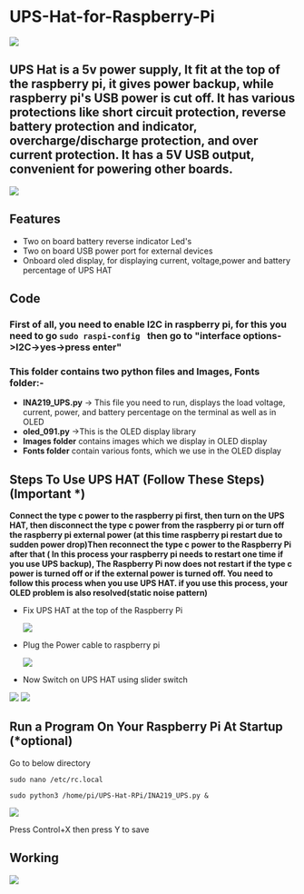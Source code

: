 # UPS-Hat-for-Raspberry-Pi
<img src= "https://github.com/sbcshop/UPS-Hat-for-Raspberry-Pi/blob/main/Images/banner.png" />

## UPS Hat is a 5v power supply, It fit at the top of the raspberry pi, it gives power backup, while raspberry pi's USB power is cut off. It has various protections like short circuit protection, reverse battery protection and indicator, overcharge/discharge protection, and over current protection. It has a 5V USB output, convenient for powering other boards.
<img src= "https://github.com/sbcshop/UPS-Hat-for-Raspberry-Pi/blob/main/Images/inout-voltage.png" />

## Features
  * Two on board battery reverse indicator Led's 
  * Two on board USB power port for external devices
  * Onboard oled display, for displaying current, voltage,power and battery percentage of UPS HAT 
  
## Code
### First of all, you need to enable I2C in raspberry pi, for this you need to go  ```sudo raspi-config ``` then go to "interface options->I2C->yes->press enter" 
### This folder contains two python files and Images, Fonts folder:-
   * **INA219_UPS.py**  -> This file you need to run, displays the load voltage, current, power, and battery percentage on the terminal as well as in OLED
   * **oled_091.py**    ->This is the OLED display library 
   * **Images folder** contains images which we display in OLED display
   * **Fonts folder** contain various fonts, which we use in the OLED display
   
## Steps To Use UPS HAT (Follow These Steps) (**Important** *)
**Connect the type c power to the raspberry pi first, then turn on the UPS HAT, then disconnect the type c power from the raspberry pi or turn off the raspberry pi external power (at this time raspberry pi restart due to sudden power drop)Then reconnect the type c power to the Raspberry Pi after that ( In this process your raspberry pi needs to restart one time if you use UPS backup), The Raspberry Pi now does not restart if the type c power is turned off or if the external power is turned off.
You need to follow this process when you use UPS HAT. if you use this process, your OLED problem is also resolved(static noise pattern)**

  * Fix UPS HAT at the top of the Raspberry Pi
  
    <img src= "https://github.com/sbcshop/UPS-Hat-for-Raspberry-Pi/blob/main/Images/img1.JPG" />
   
  * Plug the Power cable to raspberry pi

    <img src= "https://github.com/sbcshop/UPS-Hat-for-Raspberry-Pi/blob/main/Images/img2.JPG" />
    
  * Now Switch on UPS HAT using slider switch
  
   <img src= "https://github.com/sbcshop/UPS-Hat-for-Raspberry-Pi/blob/main/Images/img3.JPG" />
   <img src= "https://github.com/sbcshop/UPS-Hat-for-Raspberry-Pi/blob/main/Images/img4.JPG" />
   
  
  
  
## Run a Program On Your Raspberry Pi At Startup (*optional)
Go to below directory

 ```sudo nano /etc/rc.local```
 
 ```sudo python3 /home/pi/UPS-Hat-RPi/INA219_UPS.py &```
 
 <img src= "https://github.com/sbcshop/UPS-Hat-for-Raspberry-Pi/blob/main/Images/img_1.JPG" />
 
 Press Control+X then press Y to save

   
## Working
<img src= "https://github.com/sbcshop/UPS-Hat-for-Raspberry-Pi/blob/main/Images/giff.gif" />

